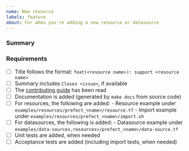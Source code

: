 ```yaml
---
name: New resource
labels: feature
about: For when you're adding a new resource or datasource
---
```


### Summary

<!-- Add a brief description of your change here -->

### Requirements

- [ ] Title follows the format: `feat(<resource name>): support <resource name>`
- [ ] Summary includes `Closes <issue>`, if available
- [ ] The [contributing guide](https://github.com/PrefectHQ/terraform-provider-prefect/blob/main/_about/CONTRIBUTING.md) has been read
- [ ] Documentation is added (generated by `make docs` from source code)
- [ ] For resources, the following are added:
      - Resource example under `examples/resources/prefect_<name>/resource.tf`
      - Import example under `examples/resources/prefect_<name>/import.sh`
- [ ] For datasources, the following is added:
      - Datasource example under `examples/data-sources,resources>/prefect_<name>/data-source.tf`
- [ ] Unit tests are added, when needed
- [ ] Acceptance tests are added (including import tests, when needed)

